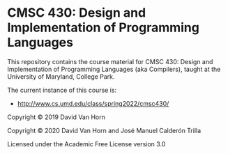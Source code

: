 # CMSC 430: Design and Implementation of Programming Languages

This repository contains the course material for CMSC 430: Design and
Implementation of Programming Languages (aka Compilers), taught at the
University of Maryland, College Park.

The current instance of this course is:

* http://www.cs.umd.edu/class/spring2022/cmsc430/

Copyright © 2019 David Van Horn

Copyright © 2020 David Van Horn and José Manuel Calderón Trilla

Licensed under the Academic Free License version 3.0
